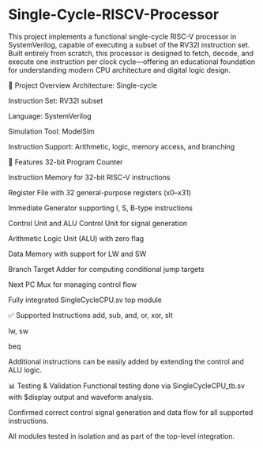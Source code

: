 # Single-Cycle-RISCV-Processor
This project implements a functional single-cycle RISC-V processor in SystemVerilog, capable of executing a subset of the RV32I instruction set. Built entirely from scratch, this processor is designed to fetch, decode, and execute one instruction per clock cycle—offering an educational foundation for understanding modern CPU architecture and digital logic design.

🚀 Project Overview
Architecture: Single-cycle

Instruction Set: RV32I subset

Language: SystemVerilog

Simulation Tool: ModelSim

Instruction Support: Arithmetic, logic, memory access, and branching

🧩 Features
32-bit Program Counter

Instruction Memory for 32-bit RISC-V instructions

Register File with 32 general-purpose registers (x0–x31)

Immediate Generator supporting I, S, B-type instructions

Control Unit and ALU Control Unit for signal generation

Arithmetic Logic Unit (ALU) with zero flag

Data Memory with support for LW and SW

Branch Target Adder for computing conditional jump targets

Next PC Mux for managing control flow

Fully integrated SingleCycleCPU.sv top module

✅ Supported Instructions
add, sub, and, or, xor, slt

lw, sw

beq

Additional instructions can be easily added by extending the control and ALU logic.

📊 Testing & Validation
Functional testing done via SingleCycleCPU_tb.sv with $display output and waveform analysis.

Confirmed correct control signal generation and data flow for all supported instructions.

All modules tested in isolation and as part of the top-level integration.
